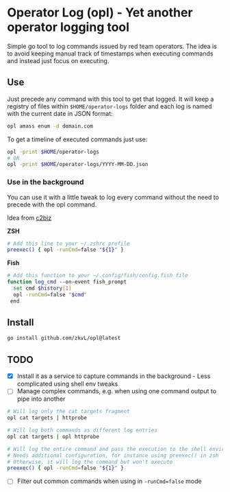 # Operator Log (opl) - Yet another operator logging tool

Simple go tool to log commands issued by red team operators. 
The idea is to avoid keeping manual track of timestamps when executing commands and instead just focus on executing. 

## Use
Just precede any command with this tool to get that logged. 
It will keep a registry of files within `$HOME/operator-logs` folder and each log is named with the current date in JSON format:

```bash
opl amass enum -d domain.com
```

To get a timeline of executed commands just use: 
```bash
opl -print $HOME/operator-logs
# OR
opl -print $HOME/operator-logs/YYYY-MM-DD.json
```

### Use in the background

You can use it with a little tweak to log every command without the need to precede with the opl command.

Idea from [c2biz](https://github.com/c2biz)

**ZSH**
```bash
# Add this line to your ~/.zshrc profile
preexec() { opl -runCmd=false "${1}" }
```

**Fish**
```bash
# Add this function to your ~/.config/fish/config.fish file
function log_cmd --on-event fish_prompt
  set cmd $history[1]
  opl -runCmd=false "$cmd"
 end
```

## Install

```bash
go install github.com/zkvL/opl@latest
```

## TODO
- [x] Install it as a service to capture commands in the background - Less complicated using shell env tweaks
- [ ] Manage complex commands, e.g. when using one command output to pipe into another

```bash
# Will log only the cat targets fragment
opl cat targets | httprobe

# Will log both commands as different log entries
opl cat targets | opl httprobe

# Will log the entire command and pass the execution to the shell environment
# Needs additional configuration, for instance using preexec() in zsh
# Otherwise, it will log the command but won't execute
preexec() { opl -runCmd=false "${1}" }
```
- [ ] Filter out common commands when using in `-runCmd=false` mode